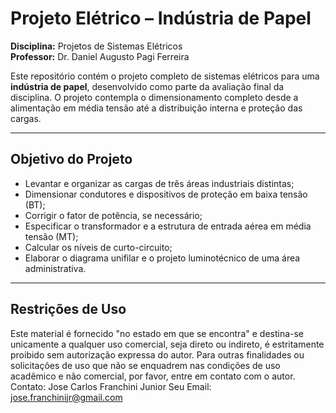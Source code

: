 # Projeto Elétrico – Indústria de Papel  
**Disciplina:** Projetos de Sistemas Elétricos  
**Professor:** Dr. Daniel Augusto Pagi Ferreira

Este repositório contém o projeto completo de sistemas elétricos para uma **indústria de papel**, desenvolvido como parte da avaliação final da disciplina. O projeto contempla o dimensionamento completo desde a alimentação em média tensão até a distribuição interna e proteção das cargas.

---

## Objetivo do Projeto

- Levantar e organizar as cargas de três áreas industriais distintas;
- Dimensionar condutores e dispositivos de proteção em baixa tensão (BT);
- Corrigir o fator de potência, se necessário;
- Especificar o transformador e a estrutura de entrada aérea em média tensão (MT);
- Calcular os níveis de curto-circuito;
- Elaborar o diagrama unifilar e o projeto luminotécnico de uma área administrativa.

---

## Restrições de Uso
Este material é fornecido "no estado em que se encontra" e destina-se unicamente a qualquer uso comercial, seja direto ou indireto, é estritamente proibido sem autorização expressa do autor.
Para outras finalidades ou solicitações de uso que não se enquadrem nas condições de uso acadêmico e não comercial, por favor, entre em contato com o autor.
Contato:
Jose Carlos Franchini Junior
Seu Email: jose.franchinijr@gmail.com 
